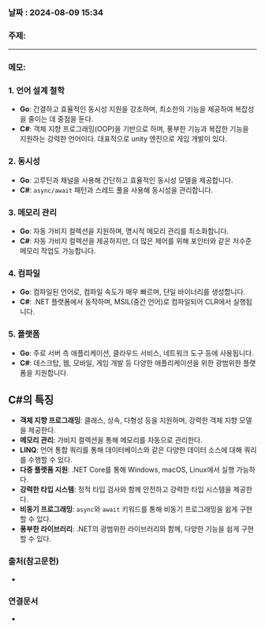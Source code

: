
### 날짜 : 2024-08-09 15:34

### 주제: 

---
### 메모: 
### 1. **언어 설계 철학**

- **Go**: 간결하고 효율적인 동시성 지원을 강조하며, 최소한의 기능을 제공하여 복잡성을 줄이는 데 중점을 둔다. 
- **C#**: 객체 지향 프로그래밍(OOP)을 기반으로 하며, 풍부한 기능과 복잡한 기능을 지원하는 강력한 언어이다. 대표적으로 unity 엔진으로 게임 개발이 있다.

### 2. **동시성**

- **Go**: 고루틴과 채널을 사용해 간단하고 효율적인 동시성 모델을 제공합니다.
- **C#**: `async/await` 패턴과 스레드 풀을 사용해 동시성을 관리합니다.

### 3. **메모리 관리**

- **Go**: 자동 가비지 컬렉션을 지원하며, 명시적 메모리 관리를 최소화합니다.
- **C#**: 자동 가비지 컬렉션을 제공하지만, 더 많은 제어를 위해 포인터와 같은 저수준 메모리 작업도 가능합니다.

### 4. **컴파일**

- **Go**: 컴파일된 언어로, 컴파일 속도가 매우 빠르며, 단일 바이너리를 생성합니다.
- **C#**: .NET 플랫폼에서 동작하며, MSIL(중간 언어)로 컴파일되어 CLR에서 실행됩니다.

### 5. **플랫폼**

- **Go**: 주로 서버 측 애플리케이션, 클라우드 서비스, 네트워크 도구 등에 사용됩니다.
- **C#**: 데스크탑, 웹, 모바일, 게임 개발 등 다양한 애플리케이션을 위한 광범위한 플랫폼을 지원합니다.

## C#의 특징
- **객체 지향 프로그래밍**: 클래스, 상속, 다형성 등을 지원하며, 강력한 객체 지향 모델을 제공한다.
- **메모리 관리**: 가비지 컬렉션을 통해 메모리를 자동으로 관리한다.
- **LINQ**: 언어 통합 쿼리를 통해 데이터베이스와 같은 다양한 데이터 소스에 대해 쿼리를 수행할 수 있다.
- **다중 플랫폼 지원**: .NET Core를 통해 Windows, macOS, Linux에서 실행 가능하다.
- **강력한 타입 시스템**: 정적 타입 검사와 함께 안전하고 강력한 타입 시스템을 제공한다.
- **비동기 프로그래밍**: `async`와 `await` 키워드를 통해 비동기 프로그래밍을 쉽게 구현할 수 있다.
- **풍부한 라이브러리**: .NET의 광범위한 라이브러리와 함께, 다양한 기능을 쉽게 구현할 수 있다.
### 출처(참고문헌)
-

### 연결문서
-